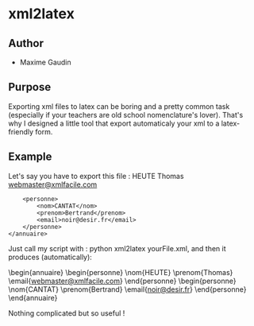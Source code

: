 xml2latex
=========

Author
------
* Maxime Gaudin

Purpose
-------
Exporting xml files to latex can be boring and a pretty common task (especially if your teachers are old school nomenclature's lover).
That's why I designed a little tool that export automaticaly your xml to a latex-friendly form.

Example
-------
Let's say you have to export this file :
	<annuaire>
		<personne>
			<nom>HEUTE</nom>
			<prenom>Thomas</prenom>
			<email>webmaster@xmlfacile.com</email>
		</personne>
		
		<personne>
			<nom>CANTAT</nom>
			<prenom>Bertrand</prenom>
			<email>noir@desir.fr</email>
		</personne>
	</annuaire>

Just call my script with : python xml2latex yourFile.xml, and then it produces (automatically):

\begin{annuaire}
	\begin{personne}
		\nom{HEUTE}
		\prenom{Thomas}
		\email{webmaster@xmlfacile.com}
	\end{personne}
	\begin{personne}
		\nom{CANTAT}
		\prenom{Bertrand}
		\email{noir@desir.fr}
	\end{personne}
\end{annuaire}

Nothing complicated but so useful !

